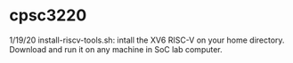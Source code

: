 # cpsc3220

1/19/20
install-riscv-tools.sh: intall the XV6 RISC-V on your home directory. Download and run it on any machine in SoC lab computer. 
